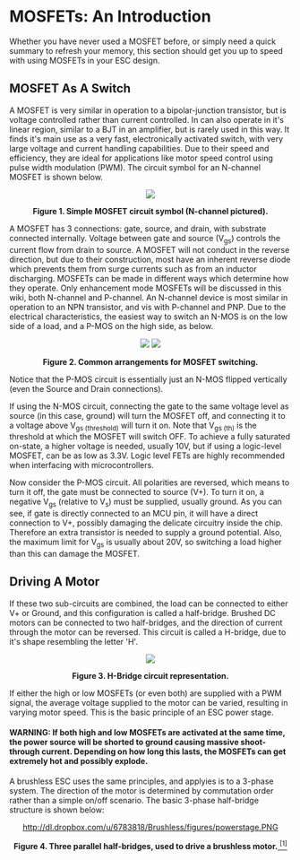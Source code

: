 # MOSFETs: An Introduction #

Whether you have never used a MOSFET before, or simply need a quick summary to refresh your memory, this section should get you up to speed with using MOSFETs in your ESC design.


## MOSFET As A Switch ##
A MOSFET is very similar in operation to a bipolar-junction transistor, but is voltage controlled rather than current controlled. In can also operate in it's linear region, similar to a BJT in an amplifier, but is rarely used in this way. It finds it's main use as a very fast, electronically activated switch, with very large voltage and current handling capabilities. Due to their speed and efficiency, they are ideal for applications like motor speed control using pulse width modulation (PWM). The circuit symbol for an N-channel MOSFET is shown below.

<p align='center'>
<img src='http://dl.dropbox.com/u/6783818/Brushless/figures/N-MOS.png' />
</p>
<p align='center'>
<b>Figure 1. Simple MOSFET circuit symbol (N-channel pictured).</b>
</p>

A MOSFET has 3 connections: gate, source, and drain, with substrate connected internally. Voltage between gate and source (V<sub>gs</sub>) controls the current flow from drain to source. A MOSFET will not conduct in the reverse direction, but due to their construction, most have an inherent reverse diode which prevents them from surge currents such as from an inductor discharging. MOSFETs can be made in different ways which determine how they operate. Only enhancement mode MOSFETs will be discussed in this wiki, both N-channel and P-channel. An N-channel device is most similar in operation to an NPN transistor, and vis with P-channel and PNP. Due to the electrical characteristics, the easiest way to switch an N-MOS is on the low side of a load, and a P-MOS on the high side, as below.

<p align='center'>
<img src='http://dl.dropbox.com/u/6783818/Brushless/schematics/n-channel.png' /> <img src='http://dl.dropbox.com/u/6783818/Brushless/schematics/p-channel.png' />
</p>
<p align='center'>
<b>Figure 2. Common arrangements for MOSFET switching.</b>
</p>

Notice that the P-MOS circuit is essentially just an N-MOS flipped vertically (even the Source and Drain connections).

If using the N-MOS circuit, connecting the gate to the same voltage level as source (in this case, ground) will turn the MOSFET off, and connecting it to a voltage above V<sub>gs (threshold)</sub> will turn it on. Note that V<sub>gs (th)</sub> is the threshold at which the MOSFET will switch OFF. To achieve a fully saturated on-state, a higher voltage is needed, usually 10V, but if using a logic-level MOSFET, can be as low as 3.3V. Logic level FETs are highly recommended when interfacing with microcontrollers.

Now consider the P-MOS circuit. All polarities are reversed, which means to turn it off, the gate must be connected to source (V+). To turn it on, a negative V<sub>gs</sub> (relative to V<sub>s</sub>) must be supplied, usually ground. As you can see, if gate is directly connected to an MCU pin, it will have a direct connection to V+, possibly damaging the delicate circuitry inside the chip. Therefore an extra transistor is needed to supply a ground potential. Also, the maximum limit for V<sub>gs</sub> is usually about 20V, so switching a load higher than this can damage the MOSFET.

## Driving A Motor ##

If these two sub-circuits are combined, the load can be connected to either V+ or Ground, and this configuration is called a half-bridge. Brushed DC motors can be connected to two half-bridges, and the direction of current through the motor can be reversed. This circuit is called a H-bridge, due to it's shape resembling the letter 'H'.

<p align='center'>
<img src='http://dl.dropbox.com/u/6783818/Brushless/figures/H-bridge4.gif' />
</p>
<p align='center'>
<b>Figure 3. H-Bridge circuit representation.</b>
</p>

If either the high or low MOSFETs (or even both) are supplied with a PWM signal, the average voltage supplied to the motor can be varied, resulting in varying motor speed. This is the basic principle of an ESC power stage.

#### WARNING: If both high and low MOSFETs are activated at the same time, the power source will be shorted to ground causing massive shoot-through current. Depending on how long this lasts, the MOSFETs can get extremely hot and possibly explode. ####

A brushless ESC uses the same principles, and applyies is to a 3-phase system. The direction of the motor is determined by commutation order rather than a simple on/off scenario. The basic 3-phase half-bridge structure is shown below:

<p align='center'>
<a href='http://dl.dropbox.com/u/6783818/Brushless/figures/powerstage.PNG'>http://dl.dropbox.com/u/6783818/Brushless/figures/powerstage.PNG</a>
</p>
<p align='center'>
<b>Figure 4. Three parallel half-bridges, used to drive a brushless motor.</b><a href='https://code.google.com/p/qut-brushless-controller/wiki/references'> <sup>[1]</sup></a>